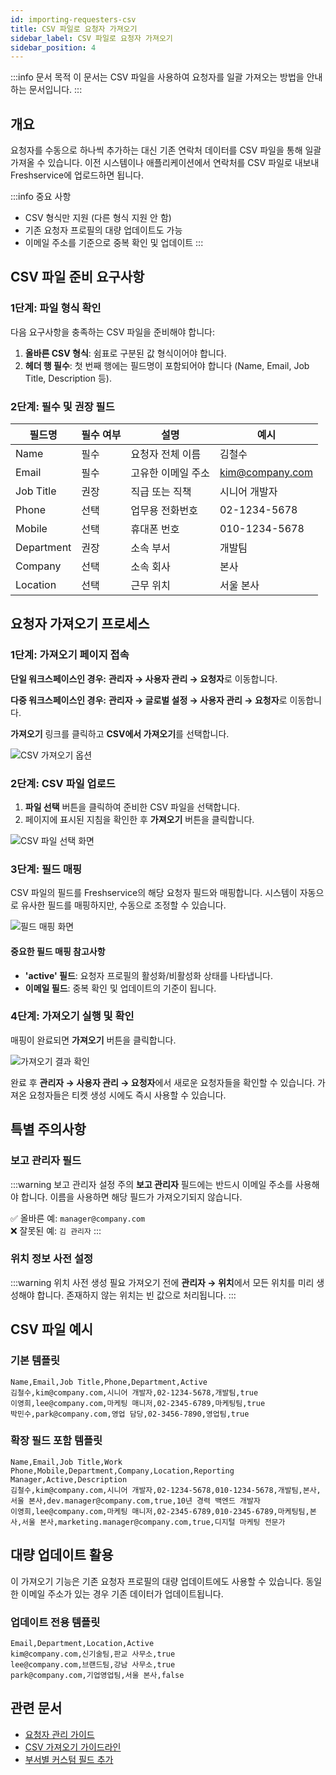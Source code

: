 ```yaml
---
id: importing-requesters-csv
title: CSV 파일로 요청자 가져오기
sidebar_label: CSV 파일로 요청자 가져오기
sidebar_position: 4
---
```


:::info 문서 목적
이 문서는 CSV 파일을 사용하여 요청자를 일괄 가져오는 방법을 안내하는 문서입니다.
:::

## 개요

요청자를 수동으로 하나씩 추가하는 대신 기존 연락처 데이터를 CSV 파일을 통해 일괄 가져올 수 있습니다. 이전 시스템이나 애플리케이션에서 연락처를 CSV 파일로 내보내 Freshservice에 업로드하면 됩니다.

:::info 중요 사항
- CSV 형식만 지원 (다른 형식 지원 안 함)
- 기존 요청자 프로필의 대량 업데이트도 가능
- 이메일 주소를 기준으로 중복 확인 및 업데이트
:::

## CSV 파일 준비 요구사항

### 1단계: 파일 형식 확인

다음 요구사항을 충족하는 CSV 파일을 준비해야 합니다:

1. **올바른 CSV 형식**: 쉼표로 구분된 값 형식이어야 합니다.
2. **헤더 행 필수**: 첫 번째 행에는 필드명이 포함되어야 합니다 (Name, Email, Job Title, Description 등).

### 2단계: 필수 및 권장 필드

| 필드명 | 필수 여부 | 설명 | 예시 |
|--------|-----------|------|------|
| Name | 필수 | 요청자 전체 이름 | 김철수 |
| Email | 필수 | 고유한 이메일 주소 | kim@company.com |
| Job Title | 권장 | 직급 또는 직책 | 시니어 개발자 |
| Phone | 선택 | 업무용 전화번호 | 02-1234-5678 |
| Mobile | 선택 | 휴대폰 번호 | 010-1234-5678 |
| Department | 권장 | 소속 부서 | 개발팀 |
| Company | 선택 | 소속 회사 | 본사 |
| Location | 선택 | 근무 위치 | 서울 본사 |

## 요청자 가져오기 프로세스

### 1단계: 가져오기 페이지 접속

**단일 워크스페이스인 경우:**
**관리자 → 사용자 관리 → 요청자**로 이동합니다.

**다중 워크스페이스인 경우:**
**관리자 → 글로벌 설정 → 사용자 관리 → 요청자**로 이동합니다.

**가져오기** 링크를 클릭하고 **CSV에서 가져오기**를 선택합니다.

![CSV 가져오기 옵션](https://s3.amazonaws.com/cdn.freshdesk.com/data/helpdesk/attachments/production/35631581/original/IF9o6-87YQpvnOQS-Wqzrr9prUNvrO9eBw.png?1509086975)

### 2단계: CSV 파일 업로드

1. **파일 선택** 버튼을 클릭하여 준비한 CSV 파일을 선택합니다.
2. 페이지에 표시된 지침을 확인한 후 **가져오기** 버튼을 클릭합니다.

![CSV 파일 선택 화면](https://s3.amazonaws.com/cdn.freshdesk.com/data/helpdesk/attachments/production/35631584/original/UstfSgJfJgHtmxUvazmKiIbKKEEFjrmNGg.png?1509086984)

### 3단계: 필드 매핑

CSV 파일의 필드를 Freshservice의 해당 요청자 필드와 매핑합니다. 시스템이 자동으로 유사한 필드를 매핑하지만, 수동으로 조정할 수 있습니다.

![필드 매핑 화면](https://s3.amazonaws.com/cdn.freshdesk.com/data/helpdesk/attachments/production/50011179377/original/3esC6RF_Z3xOGMhm2fm-fLkFIoYqrIQIRQ.png?1710085545)

#### 중요한 필드 매핑 참고사항
- **'active' 필드**: 요청자 프로필의 활성화/비활성화 상태를 나타냅니다.
- **이메일 필드**: 중복 확인 및 업데이트의 기준이 됩니다.

### 4단계: 가져오기 실행 및 확인

매핑이 완료되면 **가져오기** 버튼을 클릭합니다.

![가져오기 결과 확인](https://s3.amazonaws.com/cdn.freshdesk.com/data/helpdesk/attachments/production/35631594/original/lY-0QSNSj0N3oZi4eszpAo_q5z44FgPpAQ.png?1509087018)

완료 후 **관리자 → 사용자 관리 → 요청자**에서 새로운 요청자들을 확인할 수 있습니다. 가져온 요청자들은 티켓 생성 시에도 즉시 사용할 수 있습니다.

## 특별 주의사항

### 보고 관리자 필드

:::warning 보고 관리자 설정 주의
**보고 관리자** 필드에는 반드시 이메일 주소를 사용해야 합니다. 이름을 사용하면 해당 필드가 가져오기되지 않습니다.

✅ 올바른 예: `manager@company.com`  
❌ 잘못된 예: `김 관리자`
:::

### 위치 정보 사전 설정

:::warning 위치 사전 생성 필요
가져오기 전에 **관리자 → 위치**에서 모든 위치를 미리 생성해야 합니다. 존재하지 않는 위치는 빈 값으로 처리됩니다.
:::

## CSV 파일 예시

### 기본 템플릿
```csv
Name,Email,Job Title,Phone,Department,Active
김철수,kim@company.com,시니어 개발자,02-1234-5678,개발팀,true
이영희,lee@company.com,마케팅 매니저,02-2345-6789,마케팅팀,true
박민수,park@company.com,영업 담당,02-3456-7890,영업팀,true
```

### 확장 필드 포함 템플릿
```csv
Name,Email,Job Title,Work Phone,Mobile,Department,Company,Location,Reporting Manager,Active,Description
김철수,kim@company.com,시니어 개발자,02-1234-5678,010-1234-5678,개발팀,본사,서울 본사,dev.manager@company.com,true,10년 경력 백엔드 개발자
이영희,lee@company.com,마케팅 매니저,02-2345-6789,010-2345-6789,마케팅팀,본사,서울 본사,marketing.manager@company.com,true,디지털 마케팅 전문가
```

## 대량 업데이트 활용

이 가져오기 기능은 기존 요청자 프로필의 대량 업데이트에도 사용할 수 있습니다. 동일한 이메일 주소가 있는 경우 기존 데이터가 업데이트됩니다.

### 업데이트 전용 템플릿
```csv
Email,Department,Location,Active
kim@company.com,신기술팀,판교 사무소,true
lee@company.com,브랜드팀,강남 사무소,true
park@company.com,기업영업팀,서울 본사,false
```

## 관련 문서
- [요청자 관리 가이드](./managing-requesters)
- [CSV 가져오기 가이드라인](./csv-import-guidelines)
- [부서별 커스텀 필드 추가](./adding-custom-fields-departments)
